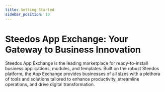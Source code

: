 ```yaml
---
title: Getting Started
sidebar_position: 10
---
```


# **Steedos App Exchange**: Your Gateway to Business Innovation

Steedos App Exchange is the leading marketplace for ready-to-install business applications, modules, and templates. Built on the robust Steedos platform, the App Exchange provides businesses of all sizes with a plethora of tools and solutions tailored to enhance productivity, streamline operations, and drive digital transformation.
